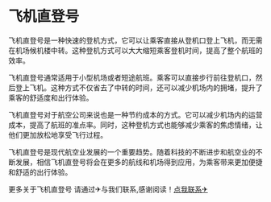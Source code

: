 # 飞机直登号

飞机直登号是一种快速的登机方式，它可以让乘客直接从登机口登上飞机，而无需在机场候机楼中转。这种登机方式可以大大缩短乘客登机时间，提高了整个航班的效率。

飞机直登号通常适用于小型机场或者短途航班。乘客可以直接步行前往登机口，然后登上飞机。这种方式不仅省去了中转的时间，还可以减少机场内的拥堵，提升了乘客的舒适度和出行体验。

飞机直登号对于航空公司来说也是一种节约成本的方式。它可以减少机场内的运营成本，提高了航班的准点率。同时，这种登机方式也能够减少乘客的焦虑情绪，让他们更加放松地享受飞行过程。

飞机直登号是现代航空业发展的一个重要趋势。随着科技的不断进步和航空业的不断发展，相信飞机直登号将会在更多的航线和机场得到应用，为乘客带来更加便捷和舒适的出行体验。

更多关于飞机直登号 请通过✈与我们联系,感谢阅读！[点我联系✈](https://chat.G208.com)